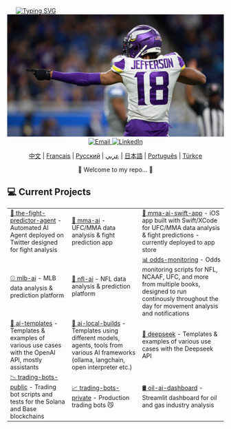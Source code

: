 <div align="left" style="margin-left: 20px;">
    <a href="https://github.com/bestisblessed">
        <!-- <img src="https://readme-typing-svg.demolab.com?font=Georgia&size=20&duration=2500&pause=200&color=800080&background=FFFFFF00&multiline=true&width=500&height=80&lines=Tyler+Durette;I+like+AI+Stuff+and+Sports.." alt="Typing SVG" /> -->
        <img src="https://readme-typing-svg.demolab.com?font=Georgia&size=20&duration=2500&pause=200&color=800080&background=FFFFFF00&multiline=true&width=500&height=80&lines=Tyler+Durette;AI%2C+Algorithms%2C+Automation%2C+Sports.." alt="Typing SVG" />
        <!-- AI, Algos, Automation, Sports... -->
    </a>
</div>

<div align="center">
    <img src="images/justin-jefferson-2.jpg" alt="Justin Jefferson" width="700"/>
    <br>
    <a href="mailto:tyler.durette@gmail.com">
        <img src="https://img.shields.io/badge/-Email-red?style=flat-square&logo=gmail&logoColor=white" alt="Email" />
    </a>
    <a href="https://www.linkedin.com/in/tyler-durette-43b54317a/">
        <img src="https://img.shields.io/badge/-LinkedIn-blue?style=flat-square&logo=linkedin" alt="LinkedIn" />
    </a>
</div>


<p align="center">
    <a href="https://github.com/bestisblessed/bestisblessed/blob/main/README_CN.md">中文</a> |
    <a href="https://github.com/bestisblessed/bestisblessed/blob/main/README_FR.md">Français</a> |
    <a href="https://github.com/bestisblessed/bestisblessed/blob/main/README_RU.md">Русский</a> |
    <a href="https://github.com/bestisblessed/bestisblessed/blob/main/README_AR.md">عربي</a> |
    <a href="https://github.com/bestisblessed/bestisblessed/blob/main/README_JP.md">日本語</a> |
    <a href="https://github.com/bestisblessed/bestisblessed/blob/main/README_PTBR.md">Português</a> |
    <a href="https://github.com/bestisblessed/bestisblessed/blob/main/README_TR.md">Türkçe</a>
</p>
<p align="center">🚀 Welcome to my repo... 🚀</p>




<h2 align="left">💻 Current Projects</h2>
<table>
    <tr>
        <td><a href="https://github.com/bestisblessed/the-fight-predictor-agent">🥷 the-fight-predictor-agent</a> - Automated AI Agent deployed on Twitter designed for fight analysis</td>
        <td><a href="https://github.com/bestisblessed/mma-ai">🥊 mma-ai</a> - UFC/MMA data analysis & fight prediction app</td>
        <td><a href="https://github.com/bestisblessed/mma-ai-swift-app">🥊 mma-ai-swift-app</a> - iOS app built with Swift/XCode for UFC/MMA data analysis & fight predictions - currently deployed to app store</td>
    </tr>
    <tr>
        <td><a href="https://github.com/bestisblessed/mlb-ai">⚾ mlb-ai</a> - MLB data analysis & prediction platform</td>
        <td><a href="https://github.com/bestisblessed/nfl-ai">🏈 nfl-ai</a> - NFL data analysis & prediction platform</td>
        <td><a href="https://github.com/bestisblessed/odds-monitoring">📊 odds-monitoring</a> - Odds monitoring scripts for NFL, NCAAF, UFC, and more from multiple books, designed to run continously throughout the day for movement analysis and notifications</td>
    </tr>
    <tr>
        <td><a href="https://github.com/bestisblessed/ai-templates">🤖 ai-templates</a> - Templates & examples of various use cases with the OpenAI API, mostly assistants</td>
        <td><a href="https://github.com/bestisblessed/ai-local-builds">🤖 ai-local-builds</a> - Templates using different models, agents, tools from various AI frameworks (ollama, langchain, open interpreter etc.)</td>
        <td><a href="https://github.com/bestisblessed/deepseek">🤖 deepseek</a> - Templates & examples of various use cases with the Deepseek API</td>
    </tr>
    <tr>
        <td><a href="https://github.com/bestisblessed/trading-bots-public">📉 trading-bots-public</a> - Trading bot scripts and tests for the Solana and Base blockchains</td>
        <td><a href="https://github.com/bestisblessed/trading-bots-private">📈 trading-bots-private</a> - Production trading bots 😼</td>
        <td><a href="https://github.com/bestisblessed/oil-ai-dashboard">🛢️ oil-ai-dashboard</a> - Streamlit dashboard for oil and gas industry analysis</td>
    </tr>
</table>
</div>
